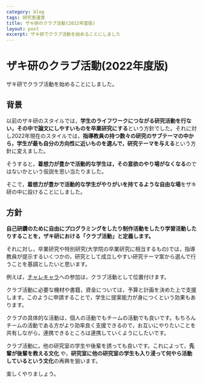 ```yaml
---
category: blog
tags: 研究室運営
title: ザキ研のクラブ活動(2022年度版)
layout: post
excerpt: ザキ研でクラブ活動を始めることにしました
---
```

# ザキ研のクラブ活動(2022年度版)

ザキ研でクラブ活動を始めることにしました。

## 背景

以前のザキ研のスタイルでは，**学生のライフワークにつながる研究活動を行ない，その中で論文にしやすいものを卒業研究にする**という方針でした。それに対し2022年現在のスタイルでは，**指導教員の持つ数々の研究のサブテーマの中から，学生が最も自分の方向性に近いものを選んで，研究テーマを与える**という方針に変えました。

そうすると，**着想力が豊かで活動的な学生は，その意欲のやり場がなくなる**のではないかという仮説を思い当たりました。

そこで，**着想力が豊かで活動的な学生がやりがいを持てるような自由な場**をザキ研の中に設けることにしました。

## 方針

**自己研鑽のために自由にプログラミングをしたり制作活動をしたり学習活動したりすることを，ザキ研における「クラブ活動」と定義します。**

それに対し，卒業研究や特別研究(大学院の卒業研究に相当するもの)では，指導教員が提示するいくつかの，研究として成立しやすい研究テーマ案から選んで行うことを基調としたいと思います。

例えば，[チャレキャラ](https://challecara.org)への参加は，クラブ活動として位置付けます。

クラブ活動に必要な機材や書籍，資金については，予算と計画を決めた上で支援します。このように申請することで，学生に提案能力が身につくという効果もあります。

クラブの具体的な活動は，個人の活動でもチームの活動でも良いです。もちろんチームの活動である方がより効率良く支援できるので，お互いにやりたいことを共有しながら，連携できるところは連携していくようにしたいです。

クラブ活動に，他の研究室の学生や後輩を誘っても良いです。これによって，**先輩が後輩を教える文化** や，**研究室に他の研究室の学生も入り浸って何やら活動しているという文化**の再興を狙います。

楽しくやりましょう。

